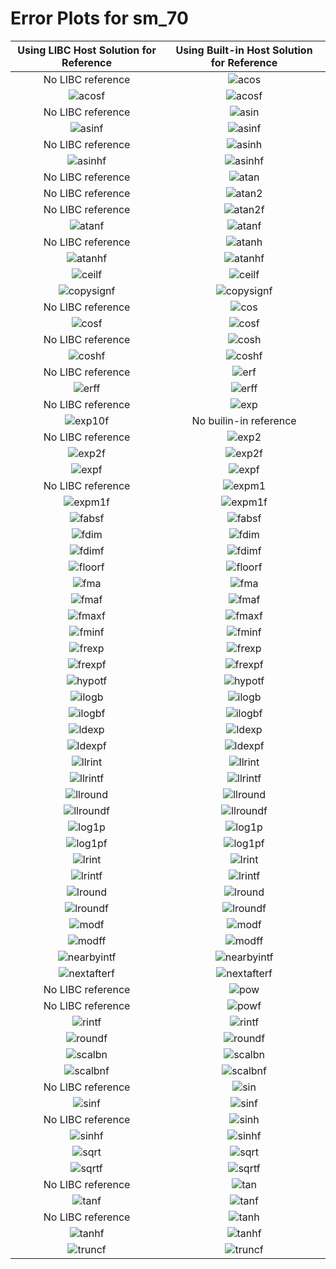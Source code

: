 # Error Plots for sm_70
| Using LIBC Host Solution for Reference | Using Built-in Host Solution for Reference |
|:-----:|:-----:|
No LIBC reference | ![acos](./results/output/sm_70/acos/acos_builtin.png)
![acosf](./results/output/sm_70/acosf/acosf_libc.png) | ![acosf](./results/output/sm_70/acosf/acosf_builtin.png)
No LIBC reference | ![asin](./results/output/sm_70/asin/asin_builtin.png)
![asinf](./results/output/sm_70/asinf/asinf_libc.png) | ![asinf](./results/output/sm_70/asinf/asinf_builtin.png)
No LIBC reference | ![asinh](./results/output/sm_70/asinh/asinh_builtin.png)
![asinhf](./results/output/sm_70/asinhf/asinhf_libc.png) | ![asinhf](./results/output/sm_70/asinhf/asinhf_builtin.png)
No LIBC reference | ![atan](./results/output/sm_70/atan/atan_builtin.png)
No LIBC reference | ![atan2](./results/output/sm_70/atan2/atan2_builtin.png)
No LIBC reference | ![atan2f](./results/output/sm_70/atan2f/atan2f_builtin.png)
![atanf](./results/output/sm_70/atanf/atanf_libc.png) | ![atanf](./results/output/sm_70/atanf/atanf_builtin.png)
No LIBC reference | ![atanh](./results/output/sm_70/atanh/atanh_builtin.png)
![atanhf](./results/output/sm_70/atanhf/atanhf_libc.png) | ![atanhf](./results/output/sm_70/atanhf/atanhf_builtin.png)
![ceilf](./results/output/sm_70/ceilf/ceilf_libc.png) | ![ceilf](./results/output/sm_70/ceilf/ceilf_builtin.png)
![copysignf](./results/output/sm_70/copysignf/copysignf_libc.png) | ![copysignf](./results/output/sm_70/copysignf/copysignf_builtin.png)
No LIBC reference | ![cos](./results/output/sm_70/cos/cos_builtin.png)
![cosf](./results/output/sm_70/cosf/cosf_libc.png) | ![cosf](./results/output/sm_70/cosf/cosf_builtin.png)
No LIBC reference | ![cosh](./results/output/sm_70/cosh/cosh_builtin.png)
![coshf](./results/output/sm_70/coshf/coshf_libc.png) | ![coshf](./results/output/sm_70/coshf/coshf_builtin.png)
No LIBC reference | ![erf](./results/output/sm_70/erf/erf_builtin.png)
![erff](./results/output/sm_70/erff/erff_libc.png) | ![erff](./results/output/sm_70/erff/erff_builtin.png)
No LIBC reference | ![exp](./results/output/sm_70/exp/exp_builtin.png)
![exp10f](./results/output/sm_70/exp10f/exp10f_libc.png) | No builin-in reference
No LIBC reference | ![exp2](./results/output/sm_70/exp2/exp2_builtin.png)
![exp2f](./results/output/sm_70/exp2f/exp2f_libc.png) | ![exp2f](./results/output/sm_70/exp2f/exp2f_builtin.png)
![expf](./results/output/sm_70/expf/expf_libc.png) | ![expf](./results/output/sm_70/expf/expf_builtin.png)
No LIBC reference | ![expm1](./results/output/sm_70/expm1/expm1_builtin.png)
![expm1f](./results/output/sm_70/expm1f/expm1f_libc.png) | ![expm1f](./results/output/sm_70/expm1f/expm1f_builtin.png)
![fabsf](./results/output/sm_70/fabsf/fabsf_libc.png) | ![fabsf](./results/output/sm_70/fabsf/fabsf_builtin.png)
![fdim](./results/output/sm_70/fdim/fdim_libc.png) | ![fdim](./results/output/sm_70/fdim/fdim_builtin.png)
![fdimf](./results/output/sm_70/fdimf/fdimf_libc.png) | ![fdimf](./results/output/sm_70/fdimf/fdimf_builtin.png)
![floorf](./results/output/sm_70/floorf/floorf_libc.png) | ![floorf](./results/output/sm_70/floorf/floorf_builtin.png)
![fma](./results/output/sm_70/fma/fma_libc.png) | ![fma](./results/output/sm_70/fma/fma_builtin.png)
![fmaf](./results/output/sm_70/fmaf/fmaf_libc.png) | ![fmaf](./results/output/sm_70/fmaf/fmaf_builtin.png)
![fmaxf](./results/output/sm_70/fmaxf/fmaxf_libc.png) | ![fmaxf](./results/output/sm_70/fmaxf/fmaxf_builtin.png)
![fminf](./results/output/sm_70/fminf/fminf_libc.png) | ![fminf](./results/output/sm_70/fminf/fminf_builtin.png)
![frexp](./results/output/sm_70/frexp/frexp_libc.png) | ![frexp](./results/output/sm_70/frexp/frexp_builtin.png)
![frexpf](./results/output/sm_70/frexpf/frexpf_libc.png) | ![frexpf](./results/output/sm_70/frexpf/frexpf_builtin.png)
![hypotf](./results/output/sm_70/hypotf/hypotf_libc.png) | ![hypotf](./results/output/sm_70/hypotf/hypotf_builtin.png)
![ilogb](./results/output/sm_70/ilogb/ilogb_libc.png) | ![ilogb](./results/output/sm_70/ilogb/ilogb_builtin.png)
![ilogbf](./results/output/sm_70/ilogbf/ilogbf_libc.png) | ![ilogbf](./results/output/sm_70/ilogbf/ilogbf_builtin.png)
![ldexp](./results/output/sm_70/ldexp/ldexp_libc.png) | ![ldexp](./results/output/sm_70/ldexp/ldexp_builtin.png)
![ldexpf](./results/output/sm_70/ldexpf/ldexpf_libc.png) | ![ldexpf](./results/output/sm_70/ldexpf/ldexpf_builtin.png)
![llrint](./results/output/sm_70/llrint/llrint_libc.png) | ![llrint](./results/output/sm_70/llrint/llrint_builtin.png)
![llrintf](./results/output/sm_70/llrintf/llrintf_libc.png) | ![llrintf](./results/output/sm_70/llrintf/llrintf_builtin.png)
![llround](./results/output/sm_70/llround/llround_libc.png) | ![llround](./results/output/sm_70/llround/llround_builtin.png)
![llroundf](./results/output/sm_70/llroundf/llroundf_libc.png) | ![llroundf](./results/output/sm_70/llroundf/llroundf_builtin.png)
![log1p](./results/output/sm_70/log1p/log1p_libc.png) | ![log1p](./results/output/sm_70/log1p/log1p_builtin.png)
![log1pf](./results/output/sm_70/log1pf/log1pf_libc.png) | ![log1pf](./results/output/sm_70/log1pf/log1pf_builtin.png)
![lrint](./results/output/sm_70/lrint/lrint_libc.png) | ![lrint](./results/output/sm_70/lrint/lrint_builtin.png)
![lrintf](./results/output/sm_70/lrintf/lrintf_libc.png) | ![lrintf](./results/output/sm_70/lrintf/lrintf_builtin.png)
![lround](./results/output/sm_70/lround/lround_libc.png) | ![lround](./results/output/sm_70/lround/lround_builtin.png)
![lroundf](./results/output/sm_70/lroundf/lroundf_libc.png) | ![lroundf](./results/output/sm_70/lroundf/lroundf_builtin.png)
![modf](./results/output/sm_70/modf/modf_libc.png) | ![modf](./results/output/sm_70/modf/modf_builtin.png)
![modff](./results/output/sm_70/modff/modff_libc.png) | ![modff](./results/output/sm_70/modff/modff_builtin.png)
![nearbyintf](./results/output/sm_70/nearbyintf/nearbyintf_libc.png) | ![nearbyintf](./results/output/sm_70/nearbyintf/nearbyintf_builtin.png)
![nextafterf](./results/output/sm_70/nextafterf/nextafterf_libc.png) | ![nextafterf](./results/output/sm_70/nextafterf/nextafterf_builtin.png)
No LIBC reference | ![pow](./results/output/sm_70/pow/pow_builtin.png)
No LIBC reference | ![powf](./results/output/sm_70/powf/powf_builtin.png)
![rintf](./results/output/sm_70/rintf/rintf_libc.png) | ![rintf](./results/output/sm_70/rintf/rintf_builtin.png)
![roundf](./results/output/sm_70/roundf/roundf_libc.png) | ![roundf](./results/output/sm_70/roundf/roundf_builtin.png)
![scalbn](./results/output/sm_70/scalbn/scalbn_libc.png) | ![scalbn](./results/output/sm_70/scalbn/scalbn_builtin.png)
![scalbnf](./results/output/sm_70/scalbnf/scalbnf_libc.png) | ![scalbnf](./results/output/sm_70/scalbnf/scalbnf_builtin.png)
No LIBC reference | ![sin](./results/output/sm_70/sin/sin_builtin.png)
![sinf](./results/output/sm_70/sinf/sinf_libc.png) | ![sinf](./results/output/sm_70/sinf/sinf_builtin.png)
No LIBC reference | ![sinh](./results/output/sm_70/sinh/sinh_builtin.png)
![sinhf](./results/output/sm_70/sinhf/sinhf_libc.png) | ![sinhf](./results/output/sm_70/sinhf/sinhf_builtin.png)
![sqrt](./results/output/sm_70/sqrt/sqrt_libc.png) | ![sqrt](./results/output/sm_70/sqrt/sqrt_builtin.png)
![sqrtf](./results/output/sm_70/sqrtf/sqrtf_libc.png) | ![sqrtf](./results/output/sm_70/sqrtf/sqrtf_builtin.png)
No LIBC reference | ![tan](./results/output/sm_70/tan/tan_builtin.png)
![tanf](./results/output/sm_70/tanf/tanf_libc.png) | ![tanf](./results/output/sm_70/tanf/tanf_builtin.png)
No LIBC reference | ![tanh](./results/output/sm_70/tanh/tanh_builtin.png)
![tanhf](./results/output/sm_70/tanhf/tanhf_libc.png) | ![tanhf](./results/output/sm_70/tanhf/tanhf_builtin.png)
![truncf](./results/output/sm_70/truncf/truncf_libc.png) | ![truncf](./results/output/sm_70/truncf/truncf_builtin.png)
